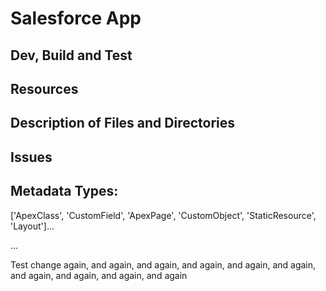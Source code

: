 # Salesforce App

## Dev, Build and Test

## Resources

## Description of Files and Directories

## Issues

## Metadata Types:

['ApexClass', 'CustomField', 'ApexPage', 'CustomObject', 'StaticResource', 'Layout']...

...

Test change again, and again, and again, and again, and again, and again, and again, and again, and again, and again
